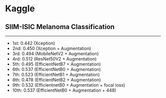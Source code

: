 # Kaggle

## SIIM-ISIC Melanoma Classification

---

- 1st: 0.442 (Xception)
- 2nd: 0.450 (Xception + Augmentation)
- 3rd: 0.494 (MobileNetV2 + Augmentation)
- 4rd: 0.512 (ResNet50V2 + Augmentation)
- 5th: 0.495 (EfficientNetB7 + Augmentation)
- 6th: 0.537 (EfficientNetB0 + Augmentation)
- 7th: 0.523 (EfficientNetB1 + Augmentation)
- 8th: 0.478 (EfficientNetB2 + Augmentation)
- 9th: 0.532 (EfficientnetB0 + Augmentation + focal loss)
- 10th: 0.537 (EfficientNetB0 + Augmentation + 448)
